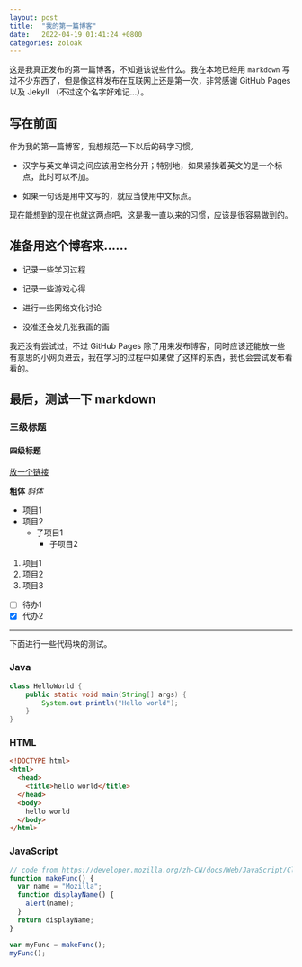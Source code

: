 ```yaml
---
layout: post
title:  "我的第一篇博客"
date:   2022-04-19 01:41:24 +0800
categories: zoloak
---
```

这是我真正发布的第一篇博客，不知道该说些什么。我在本地已经用 `markdown` 写过不少东西了，但是像这样发布在互联网上还是第一次，非常感谢 GitHub Pages 以及 Jekyll （不过这个名字好难记...）。

## 写在前面

作为我的第一篇博客，我想规范一下以后的码字习惯。

- 汉字与英文单词之间应该用空格分开；特别地，如果紧挨着英文的是一个标点，此时可以不加。

- 如果一句话是用中文写的，就应当使用中文标点。

现在能想到的现在也就这两点吧，这是我一直以来的习惯，应该是很容易做到的。

## 准备用这个博客来……

- 记录一些学习过程

- 记录一些游戏心得

- 进行一些网络文化讨论

- 没准还会发几张我画的画

我还没有尝试过，不过 GitHub Pages 除了用来发布博客，同时应该还能放一些有意思的小网页进去，我在学习的过程中如果做了这样的东西，我也会尝试发布看看的。

## 最后，测试一下 markdown

### 三级标题

#### 四级标题

[放一个链接]({{site.baseurl}}/)

**粗体** *斜体*

- 项目1
- 项目2
  - 子项目1
    - 子项目2

1. 项目1
1. 项目2
1. 项目3

- [ ] 待办1
- [x] 代办2

---

下面进行一些代码块的测试。

### Java

```java
class HelloWorld {
    public static void main(String[] args) {
        System.out.println("Hello world");
    }
}
```

### HTML

```html
<!DOCTYPE html>
<html>
  <head>
    <title>hello world</title>
  </head>
  <body>
    hello world
  </body>
</html>
```
### JavaScript

```javascript
// code from https://developer.mozilla.org/zh-CN/docs/Web/JavaScript/Closures
function makeFunc() {
  var name = "Mozilla";
  function displayName() {
    alert(name);
  }
  return displayName;
}

var myFunc = makeFunc();
myFunc();
```
